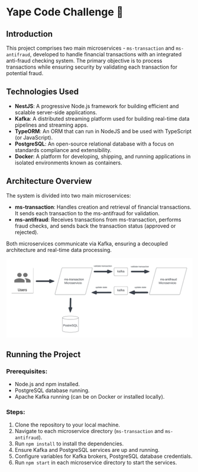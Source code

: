 # Yape Code Challenge :rocket:

## Introduction

This project comprises two main microservices - `ms-transaction` and `ms-antifraud`, developed to handle financial transactions with an integrated anti-fraud checking system. The primary objective is to process transactions while ensuring security by validating each transaction for potential fraud.

## Technologies Used

- **NestJS**: A progressive Node.js framework for building efficient and scalable server-side applications.
- **Kafka**: A distributed streaming platform used for building real-time data pipelines and streaming apps.
- **TypeORM**: An ORM that can run in NodeJS and be used with TypeScript (or JavaScript).
- **PostgreSQL**: An open-source relational database with a focus on standards compliance and extensibility.
- **Docker**: A platform for developing, shipping, and running applications in isolated environments known as containers.

## Architecture Overview

The system is divided into two main microservices:

- **ms-transaction**: Handles creation and retrieval of financial transactions. It sends each transaction to the ms-antifraud for validation.
- **ms-antifraud**: Receives transactions from ms-transaction, performs fraud checks, and sends back the transaction status (approved or rejected).

Both microservices communicate via Kafka, ensuring a decoupled architecture and real-time data processing.

![alt text](https://github.com/diegobaesv/app-nodejs-codechallenge/blob/main/diagram_solution.jpeg?raw=true)


## Running the Project

### Prerequisites:

- Node.js and npm installed.
- PostgreSQL database running.
- Apache Kafka running (can be on Docker or installed locally).

### Steps:

1. Clone the repository to your local machine.
2. Navigate to each microservice directory (`ms-transaction` and `ms-antifraud`).
3. Run `npm install` to install the dependencies.
4. Ensure Kafka and PostgreSQL services are up and running.
5. Configure variables for Kafka brokers, PostgreSQL database credentials.
6. Run `npm start` in each microservice directory to start the services.

